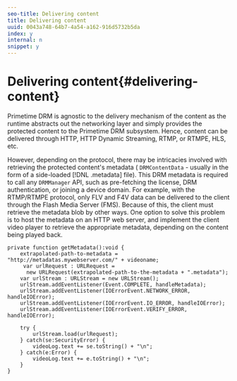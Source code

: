 ```yaml
---
seo-title: Delivering content
title: Delivering content
uuid: 0043a748-64b7-4a54-a162-916d5732b5da
index: y
internal: n
snippet: y
---
```


# Delivering content{#delivering-content}

Primetime DRM is agnostic to the delivery mechanism of the content as the runtime abstracts out the networking layer and simply provides the protected content to the Primetime DRM subsystem. Hence, content can be delivered through HTTP, HTTP Dynamic Streaming, RTMP, or RTMPE, HLS, etc.

However, depending on the protocol, there may be intricacies involved with retrieving the protected content's metadata ( `DRMContentData` - usually in the form of a side-loaded [!DNL .metadata] file). This DRM metadata is required to call any `DRMManager` API, such as pre-fetching the license, DRM authentication, or joining a device domain. For example, with the RTMP/RTMPE protocol, only FLV and F4V data can be delivered to the client through the Flash Media Server (FMS). Because of this, the client must retrieve the metadata blob by other ways. One option to solve this problem is to host the metadata on an HTTP web server, and implement the client video player to retrieve the appropriate metadata, depending on the content being played back. 

```
private function getMetadata():void { 
    extrapolated-path-to-metadata = "http://metadatas.mywebserver.com/" + videoname; 
     var urlRequest : URLRequest =  
      new URLRequest(extrapolated-path-to-the-metadata + ".metadata");  
    var urlStream : URLStream = new URLStream();  
    urlStream.addEventListener(Event.COMPLETE, handleMetadata);  
    urlStream.addEventListener(IOErrorEvent.NETWORK_ERROR, handleIOError);  
    urlStream.addEventListener(IOErrorEvent.IO_ERROR, handleIOError);  
    urlStream.addEventListener(IOErrorEvent.VERIFY_ERROR, handleIOError);  
 
    try { 
        urlStream.load(urlRequest);  
    } catch(se:SecurityError) { 
        videoLog.text += se.toString() + "\n";  
    } catch(e:Error) { 
        videoLog.text += e.toString() + "\n";  
    } 
} 

```

